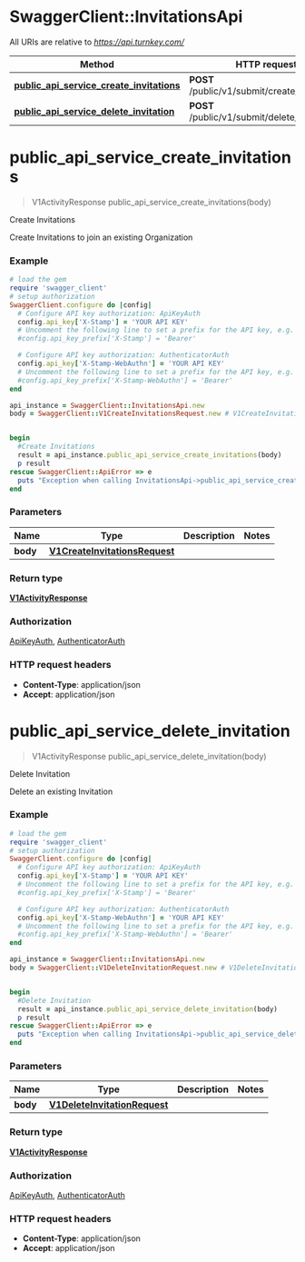 # SwaggerClient::InvitationsApi

All URIs are relative to *https://api.turnkey.com/*

Method | HTTP request | Description
------------- | ------------- | -------------
[**public_api_service_create_invitations**](InvitationsApi.md#public_api_service_create_invitations) | **POST** /public/v1/submit/create_invitations | Create Invitations
[**public_api_service_delete_invitation**](InvitationsApi.md#public_api_service_delete_invitation) | **POST** /public/v1/submit/delete_invitation | Delete Invitation

# **public_api_service_create_invitations**
> V1ActivityResponse public_api_service_create_invitations(body)

Create Invitations

Create Invitations to join an existing Organization

### Example
```ruby
# load the gem
require 'swagger_client'
# setup authorization
SwaggerClient.configure do |config|
  # Configure API key authorization: ApiKeyAuth
  config.api_key['X-Stamp'] = 'YOUR API KEY'
  # Uncomment the following line to set a prefix for the API key, e.g. 'Bearer' (defaults to nil)
  #config.api_key_prefix['X-Stamp'] = 'Bearer'

  # Configure API key authorization: AuthenticatorAuth
  config.api_key['X-Stamp-WebAuthn'] = 'YOUR API KEY'
  # Uncomment the following line to set a prefix for the API key, e.g. 'Bearer' (defaults to nil)
  #config.api_key_prefix['X-Stamp-WebAuthn'] = 'Bearer'
end

api_instance = SwaggerClient::InvitationsApi.new
body = SwaggerClient::V1CreateInvitationsRequest.new # V1CreateInvitationsRequest | 


begin
  #Create Invitations
  result = api_instance.public_api_service_create_invitations(body)
  p result
rescue SwaggerClient::ApiError => e
  puts "Exception when calling InvitationsApi->public_api_service_create_invitations: #{e}"
end
```

### Parameters

Name | Type | Description  | Notes
------------- | ------------- | ------------- | -------------
 **body** | [**V1CreateInvitationsRequest**](V1CreateInvitationsRequest.md)|  | 

### Return type

[**V1ActivityResponse**](V1ActivityResponse.md)

### Authorization

[ApiKeyAuth](../README.md#ApiKeyAuth), [AuthenticatorAuth](../README.md#AuthenticatorAuth)

### HTTP request headers

 - **Content-Type**: application/json
 - **Accept**: application/json



# **public_api_service_delete_invitation**
> V1ActivityResponse public_api_service_delete_invitation(body)

Delete Invitation

Delete an existing Invitation

### Example
```ruby
# load the gem
require 'swagger_client'
# setup authorization
SwaggerClient.configure do |config|
  # Configure API key authorization: ApiKeyAuth
  config.api_key['X-Stamp'] = 'YOUR API KEY'
  # Uncomment the following line to set a prefix for the API key, e.g. 'Bearer' (defaults to nil)
  #config.api_key_prefix['X-Stamp'] = 'Bearer'

  # Configure API key authorization: AuthenticatorAuth
  config.api_key['X-Stamp-WebAuthn'] = 'YOUR API KEY'
  # Uncomment the following line to set a prefix for the API key, e.g. 'Bearer' (defaults to nil)
  #config.api_key_prefix['X-Stamp-WebAuthn'] = 'Bearer'
end

api_instance = SwaggerClient::InvitationsApi.new
body = SwaggerClient::V1DeleteInvitationRequest.new # V1DeleteInvitationRequest | 


begin
  #Delete Invitation
  result = api_instance.public_api_service_delete_invitation(body)
  p result
rescue SwaggerClient::ApiError => e
  puts "Exception when calling InvitationsApi->public_api_service_delete_invitation: #{e}"
end
```

### Parameters

Name | Type | Description  | Notes
------------- | ------------- | ------------- | -------------
 **body** | [**V1DeleteInvitationRequest**](V1DeleteInvitationRequest.md)|  | 

### Return type

[**V1ActivityResponse**](V1ActivityResponse.md)

### Authorization

[ApiKeyAuth](../README.md#ApiKeyAuth), [AuthenticatorAuth](../README.md#AuthenticatorAuth)

### HTTP request headers

 - **Content-Type**: application/json
 - **Accept**: application/json



